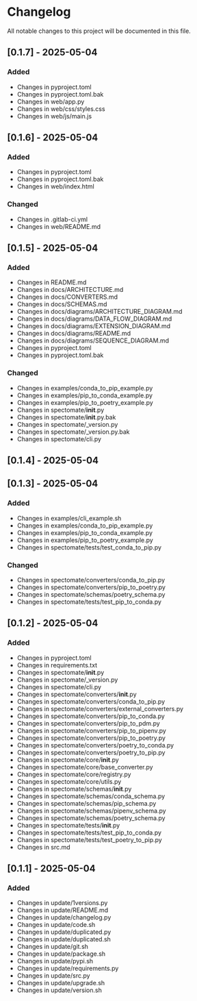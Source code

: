 # Changelog

All notable changes to this project will be documented in this file.

## [0.1.7] - 2025-05-04

### Added
- Changes in pyproject.toml
- Changes in pyproject.toml.bak
- Changes in web/app.py
- Changes in web/css/styles.css
- Changes in web/js/main.js

## [0.1.6] - 2025-05-04

### Added
- Changes in pyproject.toml
- Changes in pyproject.toml.bak
- Changes in web/index.html

### Changed
- Changes in .gitlab-ci.yml
- Changes in web/README.md

## [0.1.5] - 2025-05-04

### Added
- Changes in README.md
- Changes in docs/ARCHITECTURE.md
- Changes in docs/CONVERTERS.md
- Changes in docs/SCHEMAS.md
- Changes in docs/diagrams/ARCHITECTURE_DIAGRAM.md
- Changes in docs/diagrams/DATA_FLOW_DIAGRAM.md
- Changes in docs/diagrams/EXTENSION_DIAGRAM.md
- Changes in docs/diagrams/README.md
- Changes in docs/diagrams/SEQUENCE_DIAGRAM.md
- Changes in pyproject.toml
- Changes in pyproject.toml.bak

### Changed
- Changes in examples/conda_to_pip_example.py
- Changes in examples/pip_to_conda_example.py
- Changes in examples/pip_to_poetry_example.py
- Changes in spectomate/__init__.py
- Changes in spectomate/__init__.py.bak
- Changes in spectomate/_version.py
- Changes in spectomate/_version.py.bak
- Changes in spectomate/cli.py

## [0.1.4] - 2025-05-04

## [0.1.3] - 2025-05-04

### Added
- Changes in examples/cli_example.sh
- Changes in examples/conda_to_pip_example.py
- Changes in examples/pip_to_conda_example.py
- Changes in examples/pip_to_poetry_example.py
- Changes in spectomate/tests/test_conda_to_pip.py

### Changed
- Changes in spectomate/converters/conda_to_pip.py
- Changes in spectomate/converters/pip_to_poetry.py
- Changes in spectomate/schemas/poetry_schema.py
- Changes in spectomate/tests/test_pip_to_conda.py

## [0.1.2] - 2025-05-04

### Added
- Changes in pyproject.toml
- Changes in requirements.txt
- Changes in spectomate/__init__.py
- Changes in spectomate/_version.py
- Changes in spectomate/cli.py
- Changes in spectomate/converters/__init__.py
- Changes in spectomate/converters/conda_to_pip.py
- Changes in spectomate/converters/external_converters.py
- Changes in spectomate/converters/pip_to_conda.py
- Changes in spectomate/converters/pip_to_pdm.py
- Changes in spectomate/converters/pip_to_pipenv.py
- Changes in spectomate/converters/pip_to_poetry.py
- Changes in spectomate/converters/poetry_to_conda.py
- Changes in spectomate/converters/poetry_to_pip.py
- Changes in spectomate/core/__init__.py
- Changes in spectomate/core/base_converter.py
- Changes in spectomate/core/registry.py
- Changes in spectomate/core/utils.py
- Changes in spectomate/schemas/__init__.py
- Changes in spectomate/schemas/conda_schema.py
- Changes in spectomate/schemas/pip_schema.py
- Changes in spectomate/schemas/pipenv_schema.py
- Changes in spectomate/schemas/poetry_schema.py
- Changes in spectomate/tests/__init__.py
- Changes in spectomate/tests/test_pip_to_conda.py
- Changes in spectomate/tests/test_poetry_to_pip.py
- Changes in src.md

## [0.1.1] - 2025-05-04

### Added
- Changes in update/1versions.py
- Changes in update/README.md
- Changes in update/changelog.py
- Changes in update/code.sh
- Changes in update/duplicated.py
- Changes in update/duplicated.sh
- Changes in update/git.sh
- Changes in update/package.sh
- Changes in update/pypi.sh
- Changes in update/requirements.py
- Changes in update/src.py
- Changes in update/upgrade.sh
- Changes in update/version.sh

